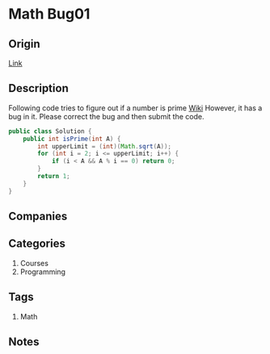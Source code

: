# Math Bug01

## Origin

[Link](https://www.interviewbit.com/problems/mathbug01/)

## Description

Following code tries to figure out if a number is prime [Wiki](https://www.wikiwand.com/en/Prime_number)
However, it has a bug in it.
Please correct the bug and then submit the code.

```Java
public class Solution {
    public int isPrime(int A) {
        int upperLimit = (int)(Math.sqrt(A));
        for (int i = 2; i <= upperLimit; i++) {
            if (i < A && A % i == 0) return 0;
        }
        return 1;
    }
}
```

## Companies

## Categories

1. Courses
1. Programming

## Tags

1. Math

## Notes